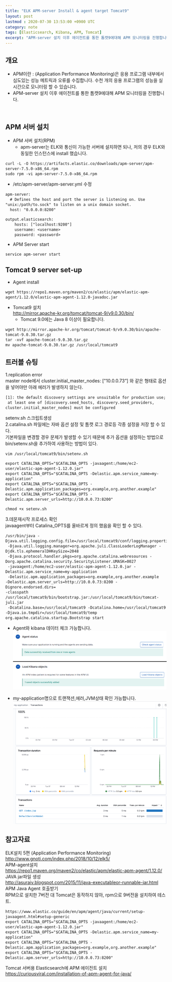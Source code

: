 ```yaml
---
title: "ELK APM-server Install & agent target Tomcat9"
layout: post
lastmod : 2020-07-30 13:53:00 +0900 UTC
category: note
tags: [Elasticsearch, Kibana, APM, Tomcat]
excerpt: "APM-server 설치 이후 에이전트를 통한 톰캣9에대해 APM 모니터링을 진행합니다."
---
```


## 개요
* APM이란 : (Application Performance Monitoring)은 응용 프로그램 내부에서 심도있는 성능 메트릭과 오류를 수집합니다. 
  수천 개의 응용 프로그램의 성능을 실시간으로 모니터링 할 수 있습니다.
* APM-server 설치 이후 에이전트를 통한 톰캣9에대해 APM 모니터링을 진행합니다.
<br>

## APM 서버 설치
* APM 서버 설치(RPM)
  * apm-server는 ELK와 통신이 가능한 서버에 설치하면 되나, 저의 경우 ELK와 동일한 인스턴스에 install 했습니다.
```
curl -L -O https://artifacts.elastic.co/downloads/apm-server/apm-server-7.5.0-x86_64.rpm
sudo rpm -vi apm-server-7.5.0-x86_64.rpm
```

* /etc/apm-server/apm-server.yml 수정
```
apm-server:
  # Defines the host and port the server is listening on. Use "unix:/path/to.sock" to listen on a unix domain socket.
  host: "0.0.0.0:8200"
```

```
output.elasticsearch:
    hosts: ["localhost:9200"]
    username: <username>
    password: <password>
```
* APM Server start
```
service apm-server start
```

## Tomcat 9 server set-up

* Agent install
```
wget https://repo1.maven.org/maven2/co/elastic/apm/elastic-apm-agent/1.12.0/elastic-apm-agent-1.12.0-javadoc.jar
```

* Tomcat9 설치<br>
http://mirror.apache-kr.org/tomcat/tomcat-9/v9.0.30/bin/<br>
  * Tomcat 9.0에는 Java 8 이상이 필요합니다.
```
wget http://mirror.apache-kr.org/tomcat/tomcat-9/v9.0.30/bin/apache-tomcat-9.0.30.tar.gz
tar -xvf apache-tomcat-9.0.30.tar.gz
mv apache-tomcat-9.0.30.tar.gz /usr/local/tomcat9
```


## 트러블 슈팅
1.replication error<br>
master node에서 cluster.initial_master_nodes: ["10.0.0.73”] 와 같은 형태로 옵션을 넣어야만 아래 에러가 발생하지 않는다.<br>
```
[1]: the default discovery settings are unsuitable for production use;
 at least one of [discovery.seed_hosts, discovery.seed_providers, cluster.initial_master_nodes] must be configured
```

setenv.sh 스크립트생성<br>
2.catalina.sh 파일에는 자바 옵션 설정 및 톰캣 로그 경로등 각종 설정을 저장 할 수 있다.<br> 
기본파일을 변경할 경우 문제가 발생할 수 있기 때문에 추가 옵션을 설정하는 방법으로 bin/setenv.sh을 추가하여 사용하는 방법이 있다.

```
vim /usr/local/tomcat9/bin/setenv.sh
```
```
export CATALINA_OPTS="$CATALINA_OPTS -javaagent:/home/ec2-user/elastic-apm-agent-1.12.0.jar"
export CATALINA_OPTS="$CATALINA_OPTS -Delastic.apm.service_name=my-application"
export CATALINA_OPTS="$CATALINA_OPTS -Delastic.apm.application_packages=org.example,org.another.example"
export CATALINA_OPTS="$CATALINA_OPTS -Delastic.apm.server_urls=http://10.0.0.73:8200"
```
```
chmod +x setenv.sh
```

3.데몬재시작 프로세스 확인<br>
javaagent부터 Catalina_OPTS를 올바르게 정의 했음을 확인 할 수 있다.
```
/usr/bin/java -Djava.util.logging.config.file=/usr/local/tomcat9/conf/logging.properties
 -Djava.util.logging.manager=org.apache.juli.ClassLoaderLogManager -Djdk.tls.ephemeralDHKeySize=2048
 -Djava.protocol.handler.pkgs=org.apache.catalina.webresources -Dorg.apache.catalina.security.SecurityListener.UMASK=0027
 -javaagent:/home/ec2-user/elastic-apm-agent-1.12.0.jar -Delastic.apm.service_name=my-application
 -Delastic.apm.application_packages=org.example,org.another.example 
-Delastic.apm.server_urls=http://10.0.0.73:8200 -Dignore.endorsed.dirs= 
-classpath /usr/local/tomcat9/bin/bootstrap.jar:/usr/local/tomcat9/bin/tomcat-juli.jar
 -Dcatalina.base=/usr/local/tomcat9 -Dcatalina.home=/usr/local/tomcat9 
-Djava.io.tmpdir=/usr/local/tomcat9/temp org.apache.catalina.startup.Bootstrap start
```

* Agent와 kibana 데이터 체크 가능합니다.
![](../assets/img/posts/2020-07-30-ELK_APM_to_TOMCAT/6cd4a70b.png)

* my-application명으로 트랜잭션,에러,JVM상태 확인 가능합니다.
![](../assets/img/posts/2020-07-30-ELK_APM_to_TOMCAT/68c6f038.png)

## 참고자료
ELK설치 5편 (Application Performance Monitoring)<br>
http://www.gnoti.com/index.php/2018/10/12/elk5/ <br>
APM-agent설치<br>
https://repo1.maven.org/maven2/co/elastic/apm/elastic-apm-agent/1.12.0/<br>
JAVA jar파일 생성<br>
http://asuraiv.blogspot.com/2015/11/java-executableor-runnable-jar.html<br>
APM Java Agent 호출받기<br>
RPM으로 설치한 7버전 대 Tomcat은 동작하지 않아, rpm으로 9버전을 설치하여 테스트.<br>
```
https://www.elastic.co/guide/en/apm/agent/java/current/setup-javaagent.html#setup-generic
export CATALINA_OPTS="$CATALINA_OPTS -javaagent:/home/ec2-user/elastic-apm-agent-1.12.0.jar"
export CATALINA_OPTS="$CATALINA_OPTS -Delastic.apm.service_name=my-application"
export CATALINA_OPTS="$CATALINA_OPTS -Delastic.apm.application_packages=org.example,org.another.example"
export CATALINA_OPTS="$CATALINA_OPTS -Delastic.apm.server_urls=http://10.0.0.73:8200"
```
Tomcat 서버용 Elasticsearch에 APM 에이전트 설치<br>
https://curiousviral.com/installation-of-apm-agent-for-java/